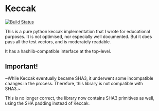 Keccak
======

[![Build Status](https://travis-ci.org/ctz/keccak.svg)](https://travis-ci.org/ctz/keccak)

This is a pure python keccak implementation that I wrote for educational purposes.
It is not optimised, nor especially well documented.  But it does pass all the
test vectors, and is moderately readable.

It has a hashlib-compatible interface at the top-level.

Important!
----------


~While Keccak eventually became SHA3, it underwent some incompatible changes in the process.
Therefore, this library is not compatible with SHA3.~

This is no longer correct, the library now contains SHA3 primitives as well, using the SHA 
padding instead of Keccak.
